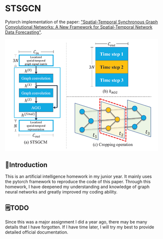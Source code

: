 # STSGCN
Pytorch implementation of the paper: ["Spatial-Temporal Synchronous Graph Convolutional Networks: A New Framework for Spatial-Temporal Network Data Forecasting"](https://ojs.aaai.org/index.php/AAAI/article/view/5438).

<div align="center">
  <img src="assets/framework.png" alt="framework">
</div>

## 👋Introduction
This is an artificial intelligence homework in my junior year. It mainly uses the pytorch framework to reproduce the code of this paper. Through this homework, I have deepened my understanding and knowledge of graph neural networks and greatly improved my coding ability.

## 🗒️TODO
Since this was a major assignment I did a year ago, there may be many details that I have forgotten. If I have time later, I will try my best to provide detailed official documentation.

